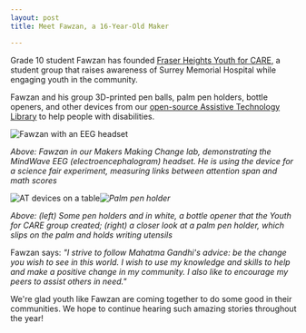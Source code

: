 ```yaml
---
layout: post
title: Meet Fawzan, a 16-Year-Old Maker

---
```

Grade 10 student Fawzan has founded <a href="https://youthforcare.com/">Fraser Heights Youth for CARE</a>, a student group that raises awareness of Surrey Memorial Hospital while engaging youth in the community.

Fawzan and his group 3D-printed pen balls, palm pen holders, bottle openers, and other devices from our <a href="https://www.thingiverse.com/makersmakingchange/designs">open-source Assistive Technology Library</a> to help people with disabilities.

<img class="aligncenter size-full wp-image-15492" src="http://www.neilsquire.ca/wp-content/uploads/2018/04/Fawzan.jpg" alt="Fawzan with an EEG headset" />

<em>Above: Fawzan in our Makers Making Change lab, demonstrating the MindWave EEG (electroencephalogram) headset. He is using the device for a science fair experiment, measuring links between attention span and math scores</em>

<img class="aligncenter wp-image-15493 size-full" src="http://www.neilsquire.ca/wp-content/uploads/2018/04/IMG_3463.jpg" alt="AT devices on a table" /><em><img class="aligncenter wp-image-15494 size-full" src="http://www.neilsquire.ca/wp-content/uploads/2018/04/IMG_3470.jpg" alt="Palm pen holder" /></em>

<em>Above: (left) Some pen holders and in white, a bottle opener that the Youth for CARE group created; (right) a closer look at a palm pen holder, which slips on the palm and holds writing utensils</em>

Fawzan says:<em> "I strive to follow Mahatma Gandhi's advice: be the change you wish to see in this world. I wish to use my knowledge and skills to help and make a positive change in my community. I also like to encourage my peers to assist others in need."</em>

We're glad youth like Fawzan are coming together to do some good in their communities. We hope to continue hearing such amazing stories throughout the year!
